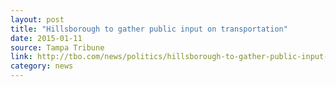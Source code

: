 ```yaml
---
layout: post
title: "Hillsborough to gather public input on transportation"
date: 2015-01-11
source: Tampa Tribune
link: http://tbo.com/news/politics/hillsborough-to-gather-public-input-on-transportation-20150111/
category: news
---
```


